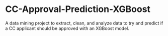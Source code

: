 # CC-Approval-Prediction-XGBoost
A data mining project to extract, clean, and analyze data to try and predict if a CC applicant should be approved with an XGBoost model.
